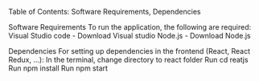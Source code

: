 Table of Contents:
Software Requirements,
Dependencies

Software Requirements
To run the application, the following are required:
Visual Studio code - Download Visual studio
Node.js - Download Node.js

Dependencies
For setting up dependencies in the frontend (React, React Redux, ...):
In the terminal, change directory to react folder
Run cd reatjs
Run npm install
Run npm start
